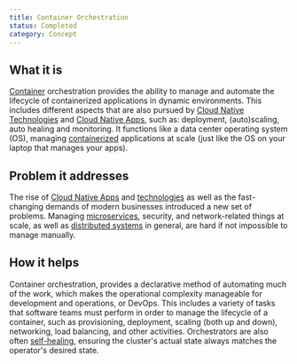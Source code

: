 ```yaml
---
title: Container Orchestration
status: Completed
category: Concept
---
```


## What it is
[Container](/container/) orchestration provides the ability to manage 
and automate the lifecycle of containerized applications in dynamic environments. 
This includes different aspects that are also pursued by [Cloud Native Technologies](/cloud-native-tech/) and [Cloud Native Apps](/cloud-native-apps/), 
such as: deployment, (auto)scaling, auto healing and monitoring.
It functions like a data center operating system (OS), 
managing [containerized](/containerization/) applications at scale 
(just like the OS on your laptop that manages your apps).

## Problem it addresses 
The rise of [Cloud Native Apps](/cloud-native-apps/) and [technologies](/cloud-native-tech/) 
as well as the fast-changing demands of modern businesses introduced a new set of problems. Managing [microservices](/microservices), security, and network-related things at scale, 
as well as [distributed systems](/distributed-systems) in general, 
are hard if not impossible to manage manually.   

## How it helps
Container orchestration, provides a declarative method of automating much of the work, which makes the operational complexity manageable for development and operations, or DevOps. 
This includes a variety of tasks that software teams must perform in order to manage the lifecycle of a container, such as provisioning, deployment, scaling (both up and down), networking, load balancing, and other activities.
Orchestrators are also often [self-healing](https://glossary.cncf.io/self-healing/), ensuring the cluster's actual state always matches the operator's desired state.
